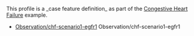 This profile is a \_case feature definition\_ as part of the [Congestive Heart Failure](examples-chf.html) example.

*   [Observation/chf-scenario1-egfr1](Observation-chf-scenario1-egfr1.html) Observation/chf-scenario1-egfr1